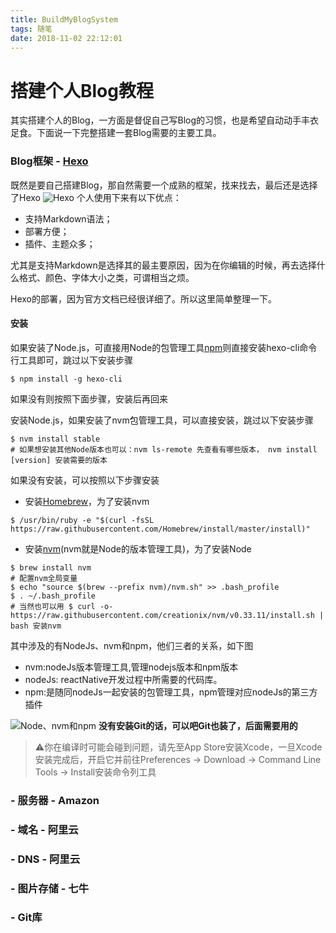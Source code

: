 ```yaml
---
title: BuildMyBlogSystem
tags: 随笔
date: 2018-11-02 22:12:01
---
```


# 搭建个人Blog教程

其实搭建个人的Blog，一方面是督促自己写Blog的习惯，也是希望自动动手丰衣足食。下面说一下完整搭建一套Blog需要的主要工具。
### Blog框架 - [Hexo](https://hexo.io/)
既然是要自己搭建Blog，那自然需要一个成熟的框架，找来找去，最后还是选择了Hexo
![Hexo](http://phiky9lnw.bkt.clouddn.com/hexo-io.png)
个人使用下来有以下优点：
- 支持Markdown语法；
- 部署方便；
- 插件、主题众多；

尤其是支持Markdown是选择其的最主要原因，因为在你编辑的时候，再去选择什么格式、颜色、字体大小之类，可谓相当之烦。

Hexo的部署，因为官方文档已经很详细了。所以这里简单整理一下。
#### 安装
如果安装了Node.js，可直接用Node的包管理工具[npm](https://www.npmjs.com.cn/)则直接安装hexo-cli命令行工具即可，跳过以下安装步骤
```
$ npm install -g hexo-cli
```
如果没有则按照下面步骤，安装后再回来

安装Node.js，如果安装了nvm包管理工具，可以直接安装，跳过以下安装步骤

```
$ nvm install stable
# 如果想安装其他Node版本也可以：nvm ls-remote 先查看有哪些版本， nvm install [version] 安装需要的版本
```
如果没有安装，可以按照以下步骤安装

* 安装[Homebrew](https://brew.sh/index_zh-cn)，为了安装nvm
```
$ /usr/bin/ruby -e "$(curl -fsSL https://raw.githubusercontent.com/Homebrew/install/master/install)"
```
* 安装[nvm](http://nvm.sh)(nvm就是Node的版本管理工具)，为了安装Node
```
$ brew install nvm
# 配置nvm全局变量
$ echo "source $(brew --prefix nvm)/nvm.sh" >> .bash_profile
$ . ~/.bash_profile
# 当然也可以用 $ curl -o- https://raw.githubusercontent.com/creationix/nvm/v0.33.11/install.sh | bash 安装nvm
```

其中涉及的有NodeJs、nvm和npm，他们三者的关系，如下图
 - nvm:nodeJs版本管理工具,管理nodejs版本和npm版本 
 - nodeJs: reactNative开发过程中所需要的代码库。
 - npm:是随同nodeJs一起安装的包管理工具，npm管理对应nodeJs的第三方插件

![Node、nvm和npm](http://phiky9lnw.bkt.clouddn.com/node.png)
**没有安装Git的话，可以吧Git也装了，后面需要用的**
>⚠️你在编译时可能会碰到问题，请先至App Store安装Xcode，一旦Xcode安装完成后，开启它并前往Preferences -> Download -> Command Line Tools -> Install安装命令列工具
>
>

### - 服务器 - Amazon
### - 域名 - 阿里云
### - DNS - 阿里云
### - 图片存储 - 七牛
### - Git库